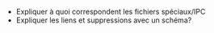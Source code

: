 - Expliquer à quoi correspondent les fichiers spéciaux/IPC
- Expliquer les liens et suppressions avec un schéma?
